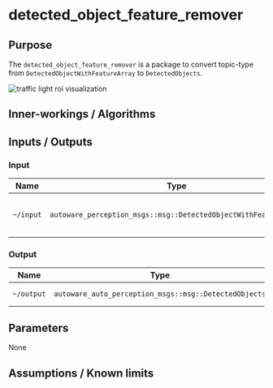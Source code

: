# detected_object_feature_remover

## Purpose

The `detected_object_feature_remover` is a package to convert topic-type from `DetectedObjectWithFeatureArray` to `DetectedObjects`.

![traffic light roi visualization](./images/roi-visualization.png)

## Inner-workings / Algorithms

## Inputs / Outputs

### Input

| Name      | Type                                                            | Description                         |
| --------- | --------------------------------------------------------------- | ----------------------------------- |
| `~/input` | `autoware_perception_msgs::msg::DetectedObjectWithFeatureArray` | detected objects with feature field |

### Output

| Name       | Type                                                  | Description      |
| ---------- | ----------------------------------------------------- | ---------------- |
| `~/output` | `autoware_auto_perception_msgs::msg::DetectedObjects` | detected objects |

## Parameters

None

## Assumptions / Known limits
